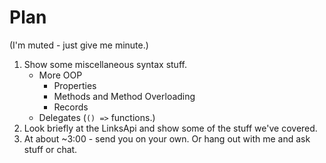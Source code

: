 # Plan

(I'm muted - just give me minute.)

1. Show some miscellaneous syntax stuff.
    - More OOP
        - Properties
        - Methods and Method Overloading
        - Records
    - Delegates (`() =>` functions.)
2. Look briefly at the LinksApi and show some of the stuff we've covered.
3. At about ~3:00 - send you on your own. Or hang out with me and ask stuff or chat.